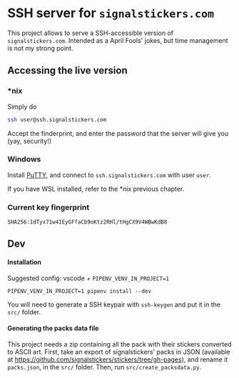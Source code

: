 # SSH server for `signalstickers.com`

This project allows to serve a SSH-accessible version of `signalstickers.com`.
Intended as a April Fools' jokes, but time management is not my strong point.

## Accessing the live version

### *nix

Simply do 

```bash
ssh user@ssh.signalstickers.com
```

Accept the finderprint, and enter the password that the server will give you (yay, security!)

### Windows

Install [PuTTY](https://www.putty.org/), and connect to `ssh.signalstickers.com` with user `user`.

If you have WSL installed, refer to the *nix previous chapter.

### Current key fingerprint

```
SHA256:1dTyx71w4IEyGFfaCb9oKtz2RHl/tHgCX9V4WBwKdB8
```

## Dev

#### Installation
Suggested config: vscode + `PIPENV_VENV_IN_PROJECT=1`

```
PIPENV_VENV_IN_PROJECT=1 pipenv install --dev
```

You will need to generate a SSH keypair with `ssh-keygen` and put it in the
`src/` folder.

#### Generating the packs data file
This project needs a zip containing all the pack with their stickers converted
to ASCII art. First, take an export of signalstickers' packs in JSON (available
at https://github.com/signalstickers/stickers/tree/gh-pages), and rename it
`packs.json`, in the `src/` folder. Then, run `src/create_packsdata.py`.
